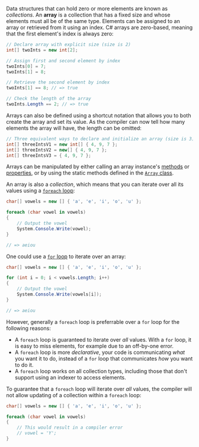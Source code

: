 Data structures that can hold zero or more elements are known as _collections_. An **array** is a collection that has a fixed size and whose elements must all be of the same type. Elements can be assigned to an array or retrieved from it using an index. C# arrays are zero-based, meaning that the first element's index is always zero:

```csharp
// Declare array with explicit size (size is 2)
int[] twoInts = new int[2];

// Assign first and second element by index
twoInts[0] = 7;
twoInts[1] = 8;

// Retrieve the second element by index
twoInts[1] == 8; // => true

// Check the length of the array
twoInts.Length == 2; // => true
```

Arrays can also be defined using a shortcut notation that allows you to both create the array and set its value. As the compiler can now tell how many elements the array will have, the length can be omitted:

```csharp
// Three equivalent ways to declare and initialize an array (size is 3)
int[] threeIntsV1 = new int[] { 4, 9, 7 };
int[] threeIntsV2 = new[] { 4, 9, 7 };
int[] threeIntsV3 = { 4, 9, 7 };
```

Arrays can be manipulated by either calling an array instance's [methods][array-methods] or [properties][array-properties], or by using the static methods defined in the [`Array` class][array-class].

An array is also a _collection_, which means that you can iterate over all its values using a [`foreach` loop][foreach-statement]:

```csharp
char[] vowels = new [] { 'a', 'e', 'i', 'o', 'u' };

foreach (char vowel in vowels)
{
    // Output the vowel
    System.Console.Write(vowel);
}

// => aeiou
```

One could use a [`for` loop][for-statement] to iterate over an array:

```csharp
char[] vowels = new [] { 'a', 'e', 'i', 'o', 'u' };

for (int i = 0; i < vowels.Length; i++)
{
    // Output the vowel
    System.Console.Write(vowels[i]);
}

// => aeiou
```

However, generally a `foreach` loop is preferrable over a `for` loop for the following reasons:

- A `foreach` loop is guaranteed to iterate over _all_ values. With a `for` loop, it is easy to miss elements, for example due to an off-by-one error.
- A `foreach` loop is more _declarative_, your code is communicating _what_ you want it to do, instead of a `for` loop that communicates _how_ you want to do it.
- A `foreach` loop works on all collection types, including those that don't support using an indexer to access elements.

To guarantee that a `foreach` loop will iterate over _all_ values, the compiler will not allow updating of a collection within a `foreach` loop:

```csharp
char[] vowels = new [] { 'a', 'e', 'i', 'o', 'u' };

foreach (char vowel in vowels)
{
    // This would result in a compiler error
    // vowel = 'Y';
}
```

[implicitly-typed-arrays]: https://docs.microsoft.com/en-us/dotnet/csharp/programming-guide/arrays/implicitly-typed-arrays
[array-foreach]: https://docs.microsoft.com/en-us/dotnet/csharp/programming-guide/arrays/using-foreach-with-arrays
[single-dimensional-arrays]: https://docs.microsoft.com/en-us/dotnet/csharp/programming-guide/arrays/single-dimensional-arrays
[array-class]: https://docs.microsoft.com/en-us/dotnet/api/system.array?view=netcore-3.1
[array-properties]: https://docs.microsoft.com/en-us/dotnet/api/system.array?view=netcore-3.1#properties
[array-methods]: https://docs.microsoft.com/en-us/dotnet/api/system.array?view=netcore-3.1#methods
[foreach-statement]: https://docs.microsoft.com/en-us/dotnet/csharp/language-reference/keywords/foreach-in
[for-statement]: https://docs.microsoft.com/en-us/dotnet/csharp/language-reference/keywords/for
[break-keyword]: https://docs.microsoft.com/en-us/dotnet/csharp/language-reference/keywords/break
